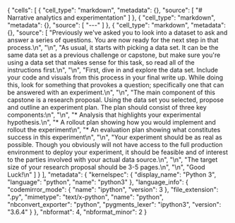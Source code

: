 {
 "cells": [
  {
   "cell_type": "markdown",
   "metadata": {},
   "source": [
    "# Narrative analytics and experimentation"
   ]
  },
  {
   "cell_type": "markdown",
   "metadata": {},
   "source": [
    "---"
   ]
  },
  {
   "cell_type": "markdown",
   "metadata": {},
   "source": [
    "Previously we've asked you to look into a dataset to ask and answer a series of questions. You are now ready for the next step in that process.\n",
    "\n",
    "As usual, it starts with picking a data set. It can be the same data set as a previous challenge or capstone, but make sure you're using a data set that makes sense for this task, so read all of the instructions first.\n",
    "\n",
    "First, dive in and explore the data set. Include your code and visuals from this process in your final write up. While doing this, look for something that provokes a question; specifically one that can be answered with an experiment.\n",
    "\n",
    "The main component of this capstone is a research proposal. Using the data set you selected, propose and outline an experiment plan. The plan should consist of three key components:\n",
    "\n",
    "* Analysis that highlights your experimental hypothesis.\n",
    "* A rollout plan showing how you would implement and rollout the experiment\n",
    "* An evaluation plan showing what constitutes success in this experiment\n",
    "\n",
    "Your experiment should be as real as possible. Though you obviously will not have access to the full production environment to deploy your experiment, it should be feasible and of interest to the parties involved with your actual data source.\n",
    "\n",
    "The target size of your research proposal should be 3-5 pages.\n",
    "\n",
    "Good Luck!\n"
   ]
  }
 ],
 "metadata": {
  "kernelspec": {
   "display_name": "Python 3",
   "language": "python",
   "name": "python3"
  },
  "language_info": {
   "codemirror_mode": {
    "name": "ipython",
    "version": 3
   },
   "file_extension": ".py",
   "mimetype": "text/x-python",
   "name": "python",
   "nbconvert_exporter": "python",
   "pygments_lexer": "ipython3",
   "version": "3.6.4"
  }
 },
 "nbformat": 4,
 "nbformat_minor": 2
}

